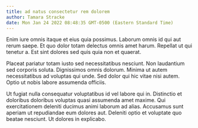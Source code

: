 ```yaml
---
title: ad natus consectetur rem dolorem
author: Tamara Stracke
date: Mon Jan 24 2022 08:48:35 GMT-0500 (Eastern Standard Time)
---
```

Enim iure omnis itaque et eius quia possimus. Laborum omnis id qui aut rerum saepe. Et quo dolor totam delectus omnis amet harum. Repellat ut qui tenetur a. Est sint dolores sed quis quia non et quaerat.

 Placeat pariatur totam iusto sed necessitatibus nesciunt. Non laudantium sed corporis soluta. Dignissimos omnis dolorum. Minima ut autem necessitatibus ad voluptas qui unde. Sed dolor qui hic vitae nisi autem. Optio ut nobis labore assumenda officiis.

 Ut fugiat nulla consequatur voluptatibus id vel labore qui in. Distinctio et doloribus doloribus voluptas quasi assumenda amet maxime. Qui exercitationem deleniti ducimus animi laborum ad alias. Accusamus sunt aperiam ut repudiandae eum dolores aut. Deleniti optio et voluptate quo beatae nesciunt. Ut dolores in explicabo.